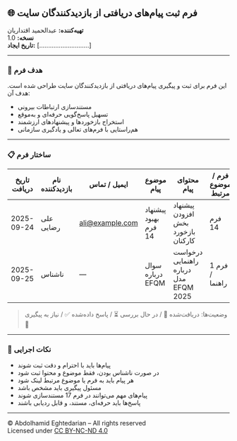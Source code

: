 ## 🌐 فرم ثبت پیام‌های دریافتی از بازدیدکنندگان سایت  
**تهیه‌کننده:** عبدالحمید اقتداریان  
**نسخه:** 1.0  
**تاریخ ایجاد:** [............................]  

---

### 🎯 هدف فرم

این فرم برای ثبت و پیگیری پیام‌های دریافتی از بازدیدکنندگان سایت طراحی شده است. هدف آن:

- مستندسازی ارتباطات بیرونی  
- تسهیل پاسخ‌گویی حرفه‌ای و به‌موقع  
- استخراج بازخوردها و پیشنهادهای ارزشمند  
- هم‌راستایی با فرم‌های تعالی و یادگیری سازمانی

---

### 📋 ساختار فرم

| تاریخ دریافت | نام بازدیدکننده | ایمیل / تماس | موضوع پیام | محتوای پیام | فرم / موضوع مرتبط | مسئول پیگیری | اقدام انجام‌شده | وضعیت |
|----------------|------------------|------------------|----------------|------------------|----------------------|------------------|----------------------|----------|
| 2025-09-24 | علی رضایی | ali@example.com | پیشنهاد بهبود فرم 14 | پیشنهاد افزودن بخش بازخورد کارکنان | فرم 14 | مدیر تعالی | بررسی و اصلاح فرم | انجام‌شده ✅ |
| 2025-09-25 | ناشناس | — | سوال درباره EFQM | درخواست راهنمایی درباره مدل EFQM 2025 | فرم 1 / راهنما | مسئول ارتباطات | ارسال پاسخ ایمیلی | در حال انجام ⏳ |

> وضعیت‌ها: دریافت‌شده 📨 / در حال بررسی ⏳ / پاسخ داده‌شده ✅ / نیاز به پیگیری 🔄

---

### 📌 نکات اجرایی

- پیام‌ها باید با احترام و دقت ثبت شوند  
- در صورت ناشناس بودن، فقط موضوع و محتوا ثبت شود  
- هر پیام باید به فرم یا موضوع مرتبط لینک شود  
- مسئول پیگیری باید مشخص باشد  
- پیام‌های مهم می‌توانند در فرم 17 مستندسازی شوند  
- پاسخ‌ها باید حرفه‌ای، مستند، و قابل ردیابی باشند

---

© Abdolhamid Eghtedarian – All rights reserved  
Licensed under [CC BY-NC-ND 4.0](https://creativecommons.org/licenses/by-nc-nd/4.0/)
